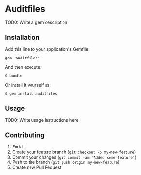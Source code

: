 # Auditfiles

TODO: Write a gem description

## Installation

Add this line to your application's Gemfile:

    gem 'auditfiles'

And then execute:

    $ bundle

Or install it yourself as:

    $ gem install auditfiles

## Usage

TODO: Write usage instructions here

## Contributing

1. Fork it
2. Create your feature branch (`git checkout -b my-new-feature`)
3. Commit your changes (`git commit -am 'Added some feature'`)
4. Push to the branch (`git push origin my-new-feature`)
5. Create new Pull Request
